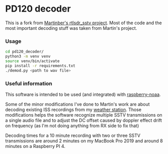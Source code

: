 # PD120 decoder
This is a fork from [Martinber's rtlsdr_sstv project](https://github.com/martinber/rtlsdr_sstv). Most of the code and the most important decoding stuff was taken from Martin's project.

### Usage
```bash
cd pd120_decoder/
python3 -m venv venv
source venv/bin/activate
pip install -r requirements.txt
./demod.py <path to wav file>
```

### Useful information
This software is intended to be used (and integrated) with [raspberry-noaa](https://github.com/reynico/raspberry-noaa).

Some of the minor modifications I've done to Martin's work are about decoding existing ISS recordings from my [weather station](https://github.com/reynico/raspberry-noaa). Those modifications helps the software recognize multiple SSTV transmissions on a single audio file and to adjust the DC offset caused by doppler effect drift on frequency (as I'm not doing anything from RX side to fix that)

Decoding times for a 10 minute recording with two or three SSTV transmissions are around 2 minutes on my MacBook Pro 2019 and around 8 minutes on a Raspberry PI 4.
